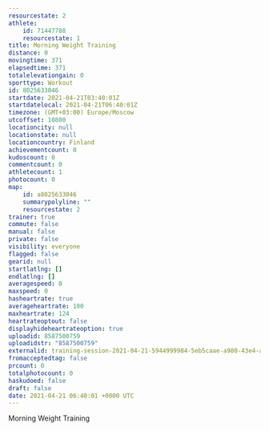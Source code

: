 ```yaml
---
resourcestate: 2
athlete:
    id: 71447788
    resourcestate: 1
title: Morning Weight Training
distance: 0
movingtime: 371
elapsedtime: 371
totalelevationgain: 0
sporttype: Workout
id: 8025633046
startdate: 2021-04-21T03:40:01Z
startdatelocal: 2021-04-21T06:40:01Z
timezone: (GMT+03:00) Europe/Moscow
utcoffset: 10800
locationcity: null
locationstate: null
locationcountry: Finland
achievementcount: 0
kudoscount: 0
commentcount: 0
athletecount: 1
photocount: 0
map:
    id: a8025633046
    summarypolyline: ""
    resourcestate: 2
trainer: true
commute: false
manual: false
private: false
visibility: everyone
flagged: false
gearid: null
startlatlng: []
endlatlng: []
averagespeed: 0
maxspeed: 0
hasheartrate: true
averageheartrate: 100
maxheartrate: 124
heartrateoptout: false
displayhideheartrateoption: true
uploadid: 8587500759
uploadidstr: "8587500759"
externalid: training-session-2021-04-21-5944999984-5eb5caae-a980-43e4-a80c-2161d67528a4.fit
fromacceptedtag: false
prcount: 0
totalphotocount: 0
haskudoed: false
draft: false
date: 2021-04-21 06:40:01 +0000 UTC
---
```

Morning Weight Training